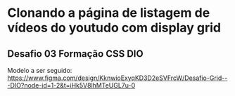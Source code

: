 # Clonando a página de listagem de vídeos do youtudo com display grid

## Desafio 03 Formação CSS DIO

Modelo a ser seguido: https://www.figma.com/design/KknwioExyqKD3D2eSVFrcW/Desafio-Grid---DIO?node-id=1-2&t=iHk5V8lhMTeUGL7u-0
